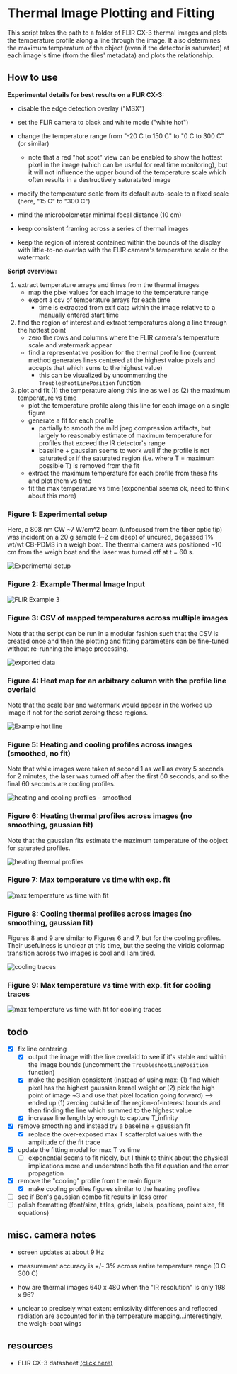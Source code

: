 # Thermal Image Plotting and Fitting

This script takes the path to a folder of FLIR CX-3 thermal images and plots the temperature profile along a line through the image. It also determines the maximum temperature of the object (even if the detector is saturated) at each image's time (from the files' metadata) and plots the relationship.

## How to use

**Experimental details for best results on a FLIR CX-3:**

- disable the edge detection overlay ("MSX")
  
- set the FLIR camera to black and white mode ("white hot")
  
- change the temperature range from "-20 C to 150 C" to "0 C to 300 C" (or similar)

  - note that a red "hot spot" view can be enabled to show the hottest pixel in the image (which can be useful for real time monitoring), but it will not influence the upper bound of the temperature scale which often results in a destructively saturatated image  
  
- modify the temperature scale from its default auto-scale to a fixed scale (here, "15 C" to "300 C")
  
- mind the microbolometer minimal focal distance (10 cm)

- keep consistent framing across a series of thermal images
  
- keep the region of interest contained within the bounds of the display with little-to-no overlap with the FLIR camera's temperature scale or the watermark

**Script overview:**

1. extract temperature arrays and times from the thermal images
   - map the pixel values for each image to the temperature range
   - export a csv of temperature arrays for each time
     - time is extracted from exif data within the image relative to a manually entered start time
2. find the region of interest and extract temperatures along a line through the hottest point
    - zero the rows and columns where the FLIR camera's temperature scale and watermark appear
    - find a representative position for the thermal profile line (current method generates lines centered at the highest value pixels and accepts that which sums to the highest value)
      - this can be visualized by uncommenting the `TroubleshootLinePosition` function
3. plot and fit (1) the temperature along this line as well as (2) the maximum temperature vs time
    - plot the temperature profile along this line for each image on a single figure
    - generate a fit for each profile
      - partially to smooth the mild jpeg compression artifacts, but largely to reasonably estimate of maximum temperature for profiles that exceed the IR detector's range
      - baseline + gaussian seems to work well if the profile is not saturated or if the saturated region (i.e. where T = maximum possible T) is removed from the fit
    - extract the maximum temperature for each profile from these fits and plot them vs time
    - fit the max temperature vs time (exponential seems ok, need to think about this more)

### Figure 1: Experimental setup

Here, a 808 nm CW ~7 W/cm^2 beam (unfocused from the fiber optic tip) was incident on a 20 g sample (~2 cm deep) of uncured, degassed 1% wt/wt CB-PDMS in a weigh boat.  The thermal camera was positioned ~10 cm from the weigh boat and the laser was turned off at t = 60 s.

![Experimental setup](exports/1_experimentalSetup.png)

### Figure 2: Example Thermal Image Input

![FLIR Example 3](Nov19/FLIR2191.jpg)

### Figure 3: CSV of mapped temperatures across multiple images

Note that the script can be run in a modular fashion such that the CSV is created once and then the plotting and fitting parameters can be fine-tuned without re-running the image processing.

![exported data](exports/3_csv.png)

### Figure 4: Heat map for an arbitrary column with the profile line overlaid

Note that the scale bar and watermark would appear in the worked up image if not for the script zeroing these regions.

![Example hot line](exports/4_exampleLine.png)

### Figure 5: Heating and cooling profiles across images (smoothed, no fit)

Note that while images were taken at second 1 as well as every 5 seconds for 2 minutes, the laser was turned off after the first 60 seconds, and so the final 60 seconds are cooling profiles.

![heating and cooling profiles - smoothed](exports/5_heating-and-cooling-profiles_smoothed.png)

### Figure 6: Heating thermal profiles across images (no smoothing, gaussian fit)

Note that the gaussian fits estimate the maximum temperature of the object for saturated profiles.

![heating thermal profiles](exports/6_thermalprofiles.png)

### Figure 7: Max temperature vs time with exp. fit

![max temperature vs time with fit](exports/7_maxTempVsTime.png)

### Figure 8: Cooling thermal profiles across images (no smoothing, gaussian fit)

Figures 8 and 9 are similar to Figures 6 and 7, but for the cooling profiles.  Their usefulness is unclear at this time, but the seeing the viridis colormap transition across two images is cool and I am tired.

![cooling traces](exports/8_coolingImage.png)

### Figure 9: Max temperature vs time with exp. fit for cooling traces

![max temperature vs time with fit for cooling traces](exports/9_coolingTvstime.png)

## todo

- [x] fix line centering
  - [x] output the image with the line overlaid to see if it's stable and within the image bounds (uncomment the `TroubleshootLinePosition` function)
  - [x] make the position consistent (instead of using max: (1) find which pixel has the highest gaussian kernel weight or (2) pick the high point of image ~3 and use that pixel location going forward) --> ended up (1) zeroing outside of the region-of-interest bounds and then finding the line which summed to the highest value
  - [x] increase line length by enough to capture T_infinity
- [x] remove smoothing and instead try a baseline + gaussian fit
  - [x] replace the over-exposed max T scatterplot values with the amplitude of the fit trace
- [x] update the fitting model for max T vs time
  - [ ] exponential seems to fit nicely, but I think to think about the physical implications more and understand both the fit equation and the error propagation
- [x] remove the "cooling" profile from the main figure
  - [x] make cooling profiles figures similar to the heating profiles
- [ ] see if Ben's gaussian combo fit results in less error
- [ ] polish formatting (font/size, titles, grids, labels, positions, point size, fit equations)

## misc. camera notes

- screen updates at about 9 Hz

- measurement accuracy is +/- 3% across entire temperature range (0 C - 300 C)
  
- how are thermal images 640 x 480  when the "IR resolution" is only 198 x 96?

- unclear to precisely what extent emissivity differences and reflected radiation are accounted for in the temperature mapping...interestingly, the weigh-boat wings
  
## resources

- FLIR CX-3 datasheet [(click here)](https://support.flir.com/DsDownload/App/Compare/?Lang=En&PN_LIST=90501-0101,90501-0201)